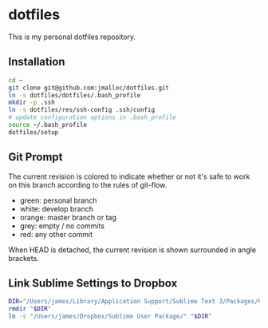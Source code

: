 # dotfiles

This is my personal dotfiles repository.

## Installation

```bash
cd ~
git clone git@github.com:jmalloc/dotfiles.git
ln -s dotfiles/dotfiles/.bash_profile
mkdir -p .ssh
ln -s dotfiles/res/ssh-config .ssh/config
# update configuration options in .bash_profile
source ~/.bash_profile
dotfiles/setup
```

## Git Prompt

The current revision is colored to indicate whether or not it's safe to work on this branch according to the rules of git-flow.

 * green: personal branch
 * white: develop branch
 * orange: master branch or tag
 * grey: empty / no commits
 * red: any other commit

When HEAD is detached, the current revision is shown surrounded in angle brackets.

## Link Sublime Settings to Dropbox

```bash
DIR="/Users/james/Library/Application Support/Sublime Text 3/Packages/User"
rmdir "$DIR"
ln -s "/Users/james/Dropbox/Sublime User Package/" "$DIR"
```
